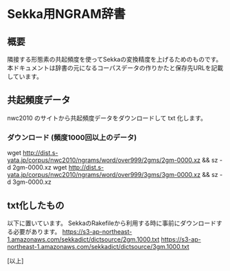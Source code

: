 # Sekka用NGRAM辞書

## 概要
隣接する形態素の共起頻度を使ってSekkaの変換精度を上げるためのものです。
本ドキュメントは辞書の元になるコーパスデータの作りかたと保存先URLを記載しています。

## 共起頻度データ
nwc2010 のサイトから共起頻度データをダウンロードして txt 化します。

### ダウンロード (頻度1000回以上のデータ)
wget http://dist.s-yata.jp/corpus/nwc2010/ngrams/word/over999/2gms/2gm-0000.xz && sz -d 2gm-0000.xz
wget http://dist.s-yata.jp/corpus/nwc2010/ngrams/word/over999/3gms/3gm-0000.xz && sz -d 3gm-0000.xz

## txt化したもの
以下に置いています。
SekkaのRakefileから利用する時に事前にダウンロードする必要があります。
   https://s3-ap-northeast-1.amazonaws.com/sekkadict/dictsource/2gm.1000.txt
   https://s3-ap-northeast-1.amazonaws.com/sekkadict/dictsource/3gm.1000.txt

[以上]
